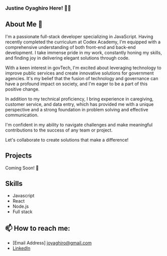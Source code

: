 ### Justine Oyaghiro Here! 👋🏽 



## About Me 🌱

I'm a passionate full-stack developer specializing in JavaScript. Having recently completed the curriculum at Codex Academy, I'm equipped with a comprehensive understanding of both front-end and back-end development. I take immense pride in my work, constantly honing my skills, and finding joy in delivering elegant solutions through code.

With a keen interest in govTech, I'm excited about leveraging technology to improve public services and create innovative solutions for government agencies. It's my belief that the fusion of technology and governance can have a profound impact on society, and I'm eager to be a part of this positive change.

In addition to my technical proficiency, I bring experience in caregiving, customer service, and data entry, which has provided me with a unique perspective and a strong foundation in problem solving and effective communication.

I'm confident in my ability to navigate challenges and make meaningful contributions to the success of any team or project.

Let's collaborate to create solutions that make a difference!





## Projects

Coming Soon! 🚀


## Skills

- Javascript
- React
- Node.js
- Full stack

## 📫 How to reach me:

- [Email Address] joyaghiro@gmail.com
- [LinkedIn](https://www.linkedin.com/in/justineoyaghiro)





